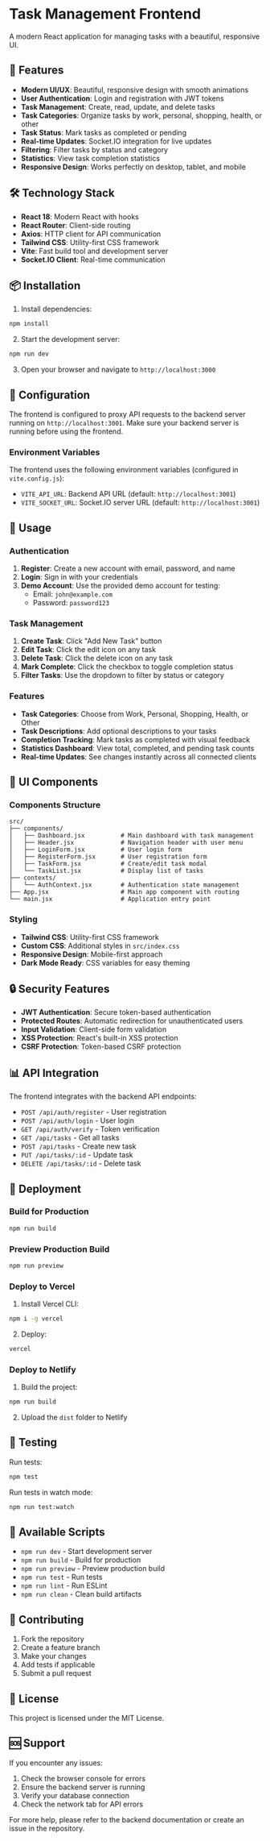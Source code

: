# Task Management Frontend

A modern React application for managing tasks with a beautiful, responsive UI.

## 🚀 Features

- **Modern UI/UX**: Beautiful, responsive design with smooth animations
- **User Authentication**: Login and registration with JWT tokens
- **Task Management**: Create, read, update, and delete tasks
- **Task Categories**: Organize tasks by work, personal, shopping, health, or other
- **Task Status**: Mark tasks as completed or pending
- **Real-time Updates**: Socket.IO integration for live updates
- **Filtering**: Filter tasks by status and category
- **Statistics**: View task completion statistics
- **Responsive Design**: Works perfectly on desktop, tablet, and mobile

## 🛠️ Technology Stack

- **React 18**: Modern React with hooks
- **React Router**: Client-side routing
- **Axios**: HTTP client for API communication
- **Tailwind CSS**: Utility-first CSS framework
- **Vite**: Fast build tool and development server
- **Socket.IO Client**: Real-time communication

## 📦 Installation

1. Install dependencies:
```bash
npm install
```

2. Start the development server:
```bash
npm run dev
```

3. Open your browser and navigate to `http://localhost:3000`

## 🔧 Configuration

The frontend is configured to proxy API requests to the backend server running on `http://localhost:3001`. Make sure your backend server is running before using the frontend.

### Environment Variables

The frontend uses the following environment variables (configured in `vite.config.js`):

- `VITE_API_URL`: Backend API URL (default: `http://localhost:3001`)
- `VITE_SOCKET_URL`: Socket.IO server URL (default: `http://localhost:3001`)

## 📱 Usage

### Authentication

1. **Register**: Create a new account with email, password, and name
2. **Login**: Sign in with your credentials
3. **Demo Account**: Use the provided demo account for testing:
   - Email: `john@example.com`
   - Password: `password123`

### Task Management

1. **Create Task**: Click "Add New Task" button
2. **Edit Task**: Click the edit icon on any task
3. **Delete Task**: Click the delete icon on any task
4. **Mark Complete**: Click the checkbox to toggle completion status
5. **Filter Tasks**: Use the dropdown to filter by status or category

### Features

- **Task Categories**: Choose from Work, Personal, Shopping, Health, or Other
- **Task Descriptions**: Add optional descriptions to your tasks
- **Completion Tracking**: Mark tasks as completed with visual feedback
- **Statistics Dashboard**: View total, completed, and pending task counts
- **Real-time Updates**: See changes instantly across all connected clients

## 🎨 UI Components

### Components Structure

```
src/
├── components/
│   ├── Dashboard.jsx          # Main dashboard with task management
│   ├── Header.jsx             # Navigation header with user menu
│   ├── LoginForm.jsx          # User login form
│   ├── RegisterForm.jsx       # User registration form
│   ├── TaskForm.jsx           # Create/edit task modal
│   └── TaskList.jsx           # Display list of tasks
├── contexts/
│   └── AuthContext.jsx        # Authentication state management
├── App.jsx                    # Main app component with routing
└── main.jsx                   # Application entry point
```

### Styling

- **Tailwind CSS**: Utility-first CSS framework
- **Custom CSS**: Additional styles in `src/index.css`
- **Responsive Design**: Mobile-first approach
- **Dark Mode Ready**: CSS variables for easy theming

## 🔒 Security Features

- **JWT Authentication**: Secure token-based authentication
- **Protected Routes**: Automatic redirection for unauthenticated users
- **Input Validation**: Client-side form validation
- **XSS Protection**: React's built-in XSS protection
- **CSRF Protection**: Token-based CSRF protection

## 📊 API Integration

The frontend integrates with the backend API endpoints:

- `POST /api/auth/register` - User registration
- `POST /api/auth/login` - User login
- `GET /api/auth/verify` - Token verification
- `GET /api/tasks` - Get all tasks
- `POST /api/tasks` - Create new task
- `PUT /api/tasks/:id` - Update task
- `DELETE /api/tasks/:id` - Delete task

## 🚀 Deployment

### Build for Production

```bash
npm run build
```

### Preview Production Build

```bash
npm run preview
```

### Deploy to Vercel

1. Install Vercel CLI:
```bash
npm i -g vercel
```

2. Deploy:
```bash
vercel
```

### Deploy to Netlify

1. Build the project:
```bash
npm run build
```

2. Upload the `dist` folder to Netlify

## 🧪 Testing

Run tests:
```bash
npm test
```

Run tests in watch mode:
```bash
npm run test:watch
```

## 📝 Available Scripts

- `npm run dev` - Start development server
- `npm run build` - Build for production
- `npm run preview` - Preview production build
- `npm run test` - Run tests
- `npm run lint` - Run ESLint
- `npm run clean` - Clean build artifacts

## 🤝 Contributing

1. Fork the repository
2. Create a feature branch
3. Make your changes
4. Add tests if applicable
5. Submit a pull request

## 📄 License

This project is licensed under the MIT License.

## 🆘 Support

If you encounter any issues:

1. Check the browser console for errors
2. Ensure the backend server is running
3. Verify your database connection
4. Check the network tab for API errors

For more help, please refer to the backend documentation or create an issue in the repository.
